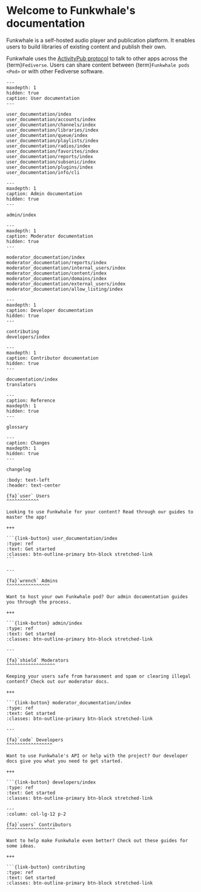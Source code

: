 # Welcome to Funkwhale's documentation

Funkwhale is a self-hosted audio player and publication platform. It enables users to build libraries of existing content and publish their own.

Funkwhale uses the [ActivityPub protocol](https://www.w3.org/TR/activitypub/) to talk to other apps across the {term}`Fediverse`. Users can share content between {term}`Funkwhale pods <Pod>` or with other Fediverse software.

```{toctree}
---
maxdepth: 1
hidden: true
caption: User documentation
---

user_documentation/index
user_documentation/accounts/index
user_documentation/channels/index
user_documentation/libraries/index
user_documentation/queue/index
user_documentation/playlists/index
user_documentation/radios/index
user_documentation/favorites/index
user_documentation/reports/index
user_documentation/subsonic/index
user_documentation/plugins/index
user_documentation/info/cli

```

```{toctree}
---
maxdepth: 1
caption: Admin documentation
hidden: true
---

admin/index

```

```{toctree}
---
maxdepth: 1
caption: Moderator documentation
hidden: true
---

moderator_documentation/index
moderator_documentation/reports/index
moderator_documentation/internal_users/index
moderator_documentation/content/index
moderator_documentation/domains/index
moderator_documentation/external_users/index
moderator_documentation/allow_listing/index

```

```{toctree}
---
maxdepth: 1
caption: Developer documentation
hidden: true
---

contributing
developers/index

```

```{toctree}
---
maxdepth: 1
caption: Contributor documentation
hidden: true
---

documentation/index
translators

```

```{toctree}
---
caption: Reference
maxdepth: 1
hidden: true
---

glossary

```

```{toctree}
---
caption: Changes
maxdepth: 1
hidden: true
---

changelog

```

````{panels}
:body: text-left
:header: text-center

{fa}`user` Users
^^^^^^^^^^^^

Looking to use Funkwhale for your content? Read through our guides to master the app!

+++

```{link-button} user_documentation/index
:type: ref
:text: Get started
:classes: btn-outline-primary btn-block stretched-link 
```

---

{fa}`wrench` Admins
^^^^^^^^^^^^^^^^

Want to host your own Funkwhale pod? Our admin documentation guides you through the process.

+++

```{link-button} admin/index
:type: ref
:text: Get started
:classes: btn-outline-primary btn-block stretched-link

---

{fa}`shield` Moderators
^^^^^^^^^^^^^^^^^^

Keeping your users safe from harassment and spam or clearing illegal content? Check out our moderator docs.

+++

```{link-button} moderator_documentation/index
:type: ref
:text: Get started
:classes: btn-outline-primary btn-block stretched-link

---

{fa}`code` Developers
^^^^^^^^^^^^^^^^^

Want to use Funkwhale's API or help with the project? Our developer docs give you what you need to get started.

+++

```{link-button} developers/index
:type: ref
:text: Get started
:classes: btn-outline-primary btn-block stretched-link

---
:column: col-lg-12 p-2

{fa}`users` Contributors
^^^^^^^^^^^^^^^^^^

Want to help make Funkwhale even better? Check out these guides for some ideas.

+++

```{link-button} contributing
:type: ref
:text: Get started
:classes: btn-outline-primary btn-block stretched-link

````
